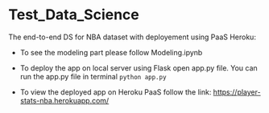 # Test_Data_Science

The end-to-end DS for NBA dataset with deployement using PaaS Heroku:   

- To see the modeling part please follow Modeling.ipynb  

- To deploy the app on local server using Flask open app.py file. You can run the app.py file in terminal `python app.py`  

- To view the deployed app on Heroku PaaS follow the link: https://player-stats-nba.herokuapp.com/

